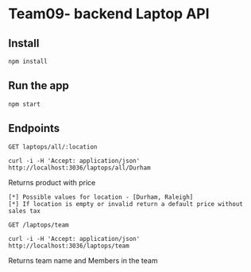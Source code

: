 # Team09- backend Laptop API

## Install

    npm install

## Run the app

    npm start

## Endpoints
  
`GET laptops/all/:location`

    curl -i -H 'Accept: application/json' http://localhost:3036/laptops/all/Durham
  Returns product with price
  
    [*] Possible values for location - [Durham, Raleigh]
    [*] If location is empty or invalid return a default price without sales tax
    
    
`GET /laptops/team`

    curl -i -H 'Accept: application/json' http://localhost:3036/laptops/team
  Returns team name and Members in the team
